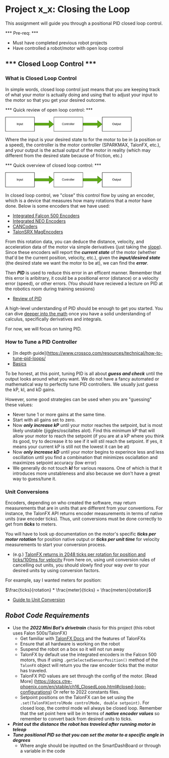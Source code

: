 # Project x_x: Closing the Loop
This assignment will guide you through a positional PID closed loop control. 

*** Pre-req: *** 
- Must have completed previous robot projects
- Have controlled a robot/motor with open loop control

## *** Closed Loop Control ***
### What is Closed Loop Control
In simple words, closed loop control just means that you are keeping track of what your motor is actually doing and using that to adjust your input to the motor so that you get your desired outcome.

*** Quick review of open loop control: *** 

<img src="images/openloop.png" alt="drawing" width="400"/>

Where the input is your desired state to for the motor to be in (a position or a speed), the controller is the motor controller (SPARKMAX, TalonFX, etc.), and your output is the actual output of the motor in reality (which may different from the desired state because of friction, etc.)

*** Quick overview of closed loop control: ***

<img src="images/openloop.png" alt="drawing" width="400"/>

In closed loop control, we "close" this control flow by using an encoder, which is a device that measures how many rotations that a motor have done. Below is some encoders that we have used:
- [Integrated Falcon 500 Encoders](https://store.ctr-electronics.com/falcon-500-powered-by-talon-fx/)
- [Integrated NEO Encoders](https://www.revrobotics.com/rev-21-1650/)
- [CANCoders](https://store.ctr-electronics.com/cancoder/)
- [TalonSRX MagEncoders](https://store.ctr-electronics.com/srx-mag-encoder/)

From this rotation data, you can deduce the distance, velocity, and acceleration data of the motor via simple derivatives (just taking the [slope](https://www.youtube.com/watch?v=nUb7xfkc0Ac)). Since these encoders will report the ***current state*** of the motor (whether that'd be the current position, velocity, etc.), given the ***input/desired state*** (the desired state we want the motor to be at), we can find the ***error***. 

Then ***PID*** is used to reduce this error in an efficent manner. Remember that this error is aribitrary, it could be a positional error (distance) or a velocity error (speed), or other errors. (You should have recieved a lecture on PID at the robotics room during training sessions)
- [Review of PID](https://www.youtube.com/watch?v=wkfEZmsQqiA&t=10s)

A high-level understanding of PID should be enough to get you started. You can dive [deeper into the math](https://www.youtube.com/watch?v=JEpWlTl95Tw) once you have a solid understanding of calculus, specifically derivatives and integrals.

For now, we will focus on tuning PID.

### How to Tune a PID Controller
- [In depth guide](https://www.crossco.com/resources/technical/how-to-tune-pid-loops/
- [Basics](https://realpars.com/pid-tuning/)

To be honest, at this point, tuning PID is all about ***guess and check*** until the output looks around what you want. We do not have a fancy automated or mathematical way to perfectly tune PID controllers. We usually just guess the kP, kI, and kD gains.

However, some good strategies can be used when you are "guessing" these values:
- Never tune 1 or more gains at the same time.
- Start with all gains set to zero.
- Now ***only increase kP*** until your motor reaches the setpoint, but is most likely unstable (jiggles/oscilaltes alot). Find this minimum kP that will allow your motor to reach the setpoint (if you are at a kP where you think its good, try to decrease it to see if it will stil reach the setpoint. If yes, it means your current kP is still not the lowest it can be at)
- Now ***only increase kD*** until your motor begins to experince less and less oscillation until you find a combination that minimizes osciallation and maximizes setpoint accuracy (low error)
- We generally do not touch ***kI*** for various reasons. One of which is that it introduces more unstableness and also because we don't have a great way to guess/tune it.

### Unit Conversions
Encoders, depending on who created the software, may return measurements that are in units that are different from your conventions. For instance, the TalonFX API returns encoder measurements in terms of native units (raw encoder ticks). Thus, unit conversions must be done correctly to get from ***ticks*** to meters. 

You will have to look up documentation on the motor's specific ***ticks per  motor rotation*** for position native output or ***ticks per unit time*** for velocity measurements to start your conversion process. 
- (e.g.) [TalonFX returns in 2048 ticks per rotation for position and ticks/100ms for velocity](https://store.ctr-electronics.com/falcon-500-powered-by-talon-fx/)
From here on, using unit conversion rules of cancelling out units, you should slowly find your way over to your desired units by using conversion factors. 

For example, say I wanted meters for position:

$\frac{ticks}{rotation} * \frac{meter}{ticks} = \frac{meters}{rotation}$

- [Guide to Unit Conversion](https://www.youtube.com/watch?v=eK8gXP3pImU)

## ***Robot Code Requirements***
- Use the ***2022 Mini Bot's drivetrain*** chasis for this project (this robot uses Falon 500s/TalonFX)
	- Get familiar with [TalonFX Docs](https://docs.ctre-phoenix.com/en/stable/) and the features of TalonFXs
	- Ensure that all hardware is working on the robot
	- Suspend the robot on a box so it will not run away
	- TalonFX by default use the integrated encoders in the Falcon 500 motors, thus if using `.getSelectedSensorPosition()` method of the `TalonFX` object will return you the raw encoder ticks that the motor has traveled.
	- TalonFX PID values are set through the config of the motor. [Read More] (https://docs.ctre-phoenix.com/en/stable/ch16_ClosedLoop.html#closed-loop-configurations) Or refer to 2022 constants files.
	- Setpoint positions on the TalonFX can be set using the `.set(TalonFXControlMode controlMode, double setpoint)`. For closed loop, the control mode wil always be closed loop. Remember that the set point here will be in terms of ***native encoder values*** so remember to convert back from desired units to ticks.
- ***Print out the distance the robot has traveled after running motor in teleop***
- ***Tune positional PID so that you can set the motor to a specific angle in degrees***
	- Where angle should be inputted on the SmartDashBoard or through a variable in the code








